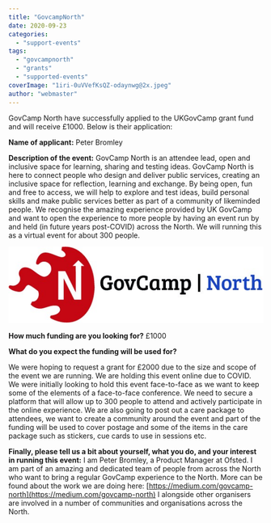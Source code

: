 ```yaml
---
title: "GovcampNorth"
date: 2020-09-23
categories: 
  - "support-events"
tags: 
  - "govcampnorth"
  - "grants"
  - "supported-events"
coverImage: "1iri-0uVVefKsQZ-odaynwg@2x.jpeg"
author: "webmaster"
---
```


GovCamp North have successfully applied to the UKGovCamp grant fund and will receive £1000. Below is their application:

**Name of applicant:** Peter Bromley

**Description of the event:** GovCamp North is an attendee lead, open and inclusive space for learning, sharing and testing ideas. GovCamp North is here to connect people who design and deliver public services, creating an inclusive space for reflection, learning and exchange. By being open, fun and free to access, we will help to explore and test ideas, build personal skills and make public services better as part of a community of likeminded people. We recognise the amazing experience provided by UK GovCamp and want to open the experience to more people by having an event run by and held (in future years post-COVID) across the North. We will running this as a virtual event for about 300 people.

[![](images/1iri-0uVVefKsQZ-odaynwg@2x.jpeg)](https://www.ukgovcamp.com/wp-content/uploads/2020/09/1iri-0uVVefKsQZ-odaynwg@2x.jpeg)

**How much funding are you looking for?** £1000

**What do you expect the funding will be used for?**

We were hoping to request a grant for £2000 due to the size and scope of the event we are running. We are holding this event online due to COVID. We were initially looking to hold this event face-to-face as we want to keep some of the elements of a face-to-face conference. We need to secure a platform that will allow up to 300 people to attend and actively participate in the online experience. We are also going to post out a care package to attendees, we want to create a community around the event and part of the funding will be used to cover postage and some of the items in the care package such as stickers, cue cards to use in sessions etc.

**Finally, please tell us a bit about yourself, what you do, and your interest in running this event:** I am Peter Bromley, a Product Manager at Ofsted. I am part of an amazing and dedicated team of people from across the North who want to bring a regular GovCamp experience to the North. More can be found about the work we are doing here: [https://medium.com/govcamp-north](https://medium.com/govcamp-north) I alongside other organisers are involved in a number of communities and organisations across the North.
